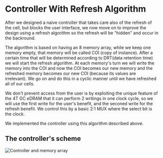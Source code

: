 # Controller With Refresh Algorithm
After we designed a naive controller that takes care also of the refresh of the cell, but blocks the user interface, we now move on to improve the design using a refresh algorithm so the refresh will be "hidden" and occur in the backround.

The algorithm is based on having an 8 memory array, while we keep one memory empty, that memory will be called COI (copy of instance).
After a certain time that will be determined according to DRT(data retention time) we will start the refresh algorithm.
At each memory's turn we will write the memory into the COI and now the COI becomes our new memory and the refreshed memory becomes our new COI (because its values are irrelevant). We go on and do this in a cyclic manner until we have refreshed all of our cells.

We don't prevent access from the user is by exploiting the unique feature of the 4T GC eDRAM that it can perform 2 writings in one clock cycle, so we will use the first write for the user's benefit, and the seconed write for the refresh benefit. We control this by a basic 2:1 MUX where the select bit is the clock.

We implemented the controller using this algorithm described above.

## The controller's scheme

![Controller and memory array](https://drive.google.com/file/d/16RLPw13i_YOaUDNo94ZZ_SNk2zIJmtQI/view?usp=drive_link "Controller and memory array with refresh algorithm")
